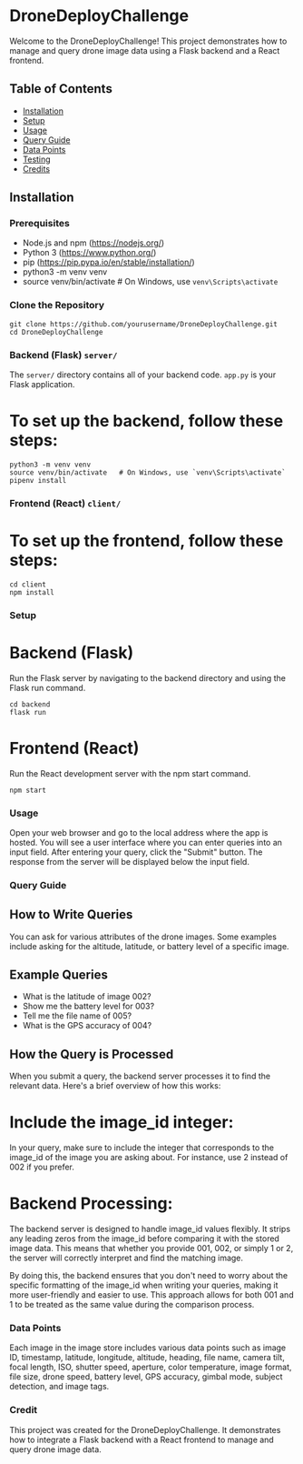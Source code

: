 # DroneDeployChallenge

Welcome to the DroneDeployChallenge! This project demonstrates how to manage and query drone image data using a Flask backend and a React frontend.

## Table of Contents
- [Installation](#installation)
- [Setup](#setup)
- [Usage](#usage)
- [Query Guide](#query-guide)
- [Data Points](#data-points)
- [Testing](#testing)
- [Credits](#credits)

## Installation

### Prerequisites
- Node.js and npm (https://nodejs.org/)
- Python 3 (https://www.python.org/)
- pip (https://pip.pypa.io/en/stable/installation/)
- python3 -m venv venv
- source venv/bin/activate   # On Windows, use `venv\Scripts\activate`


### Clone the Repository
```console
git clone https://github.com/yourusername/DroneDeployChallenge.git
cd DroneDeployChallenge
```

### Backend (Flask) `server/`

The `server/` directory contains all of your backend code.
`app.py` is your Flask application.

# To set up the backend, follow these steps:

```console
python3 -m venv venv
source venv/bin/activate   # On Windows, use `venv\Scripts\activate`
pipenv install
```

### Frontend (React) `client/`

# To set up the frontend, follow these steps:

```console
cd client
npm install
```

### Setup

# Backend (Flask)
Run the Flask server by navigating to the backend directory and using the Flask run command.
```console
cd backend
flask run
```

# Frontend (React)
Run the React development server with the npm start command.
```console
npm start
```

### Usage
Open your web browser and go to the local address where the app is hosted. You will see a user interface where you can enter queries into an input field. After entering your query, click the "Submit" button. The response from the server will be displayed below the input field.

### Query Guide

## How to Write Queries
You can ask for various attributes of the drone images. Some examples include asking for the altitude, latitude, or battery level of a specific image.

## Example Queries
- What is the latitude of image 002?
- Show me the battery level for 003?
- Tell me the file name of 005?
- What is the GPS accuracy of 004?

## How the Query is Processed
When you submit a query, the backend server processes it to find the relevant data. Here's a brief overview of how this works:

# Include the image_id integer: 
In your query, make sure to include the integer that corresponds to the image_id of the image you are asking about. For instance, use 2 instead of 002 if you prefer.

# Backend Processing: 
The backend server is designed to handle image_id values flexibly. It strips any leading zeros from the image_id before comparing it with the stored image data. This means that whether you provide 001, 002, or simply 1 or 2, the server will correctly interpret and find the matching image.

By doing this, the backend ensures that you don't need to worry about the specific formatting of the image_id when writing your queries, making it more user-friendly and easier to use. This approach allows for both 001 and 1 to be treated as the same value during the comparison process.

### Data Points
Each image in the image store includes various data points such as image ID, timestamp, latitude, longitude, altitude, heading, file name, camera tilt, focal length, ISO, shutter speed, aperture, color temperature, image format, file size, drone speed, battery level, GPS accuracy, gimbal mode, subject detection, and image tags.

### Credit
This project was created for the DroneDeployChallenge. It demonstrates how to integrate a Flask backend with a React frontend to manage and query drone image data.


